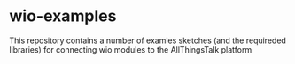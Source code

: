 # wio-examples
This repository contains a number of examles sketches (and the requireded libraries) for connecting wio modules to the AllThingsTalk platform
